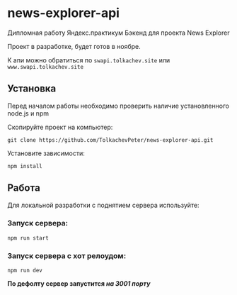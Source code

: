 # news-explorer-api
Дипломная работу Яндекс.практикум
Бэкенд для проекта News Explorer

Проект в разработке, будет готов в ноябре.

К апи можно обратиться по `swapi.tolkachev.site` или `www.swapi.tolkachev.site`

## Установка

Перед началом работы необходимо проверить наличие установленного node.js и npm

Скопируйте проект на компьютер:

```
git clone https://github.com/TolkachevPeter/news-explorer-api.git
```

Установите зависимости:

```
npm install
```

## Работа

Для локальной разработки с поднятием сервера используйте:

### Запуск сервера:

```
npm run start
```

### Запуск сервера с хот релоудом:

```
npm run dev
```

**По дефолту сервер запустится _на 3001 порту_**
